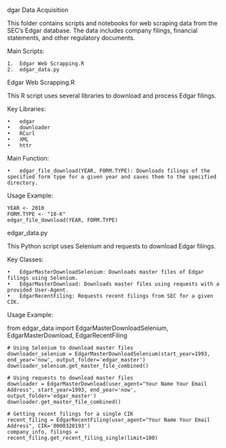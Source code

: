 dgar Data Acquisition

This folder contains scripts and notebooks for web scraping data from the SEC’s Edgar database. The data includes company filings, financial statements, and other regulatory documents.

Main Scripts:

	1.	Edgar Web Scrapping.R
	2.	edgar_data.py

Edgar Web Scrapping.R

This R script uses several libraries to download and process Edgar filings.

Key Libraries:

	•	edgar
	•	downloader
	•	RCurl
	•	XML
	•	httr

Main Function:

	•	edgar_file_download(YEAR, FORM.TYPE): Downloads filings of the specified form type for a given year and saves them to the specified directory.

Usage Example:
```
YEAR <- 2010
FORM.TYPE <- "10-K"
edgar_file_download(YEAR, FORM.TYPE)
```
edgar_data.py

This Python script uses Selenium and requests to download Edgar filings.

Key Classes:

	•	EdgarMasterDownloadSelenium: Downloads master files of Edgar filings using Selenium.
	•	EdgarMasterDownload: Downloads master files using requests with a provided User-Agent.
	•	EdgarRecentFiling: Requests recent filings from SEC for a given CIK.

Usage Example:

from edgar_data import EdgarMasterDownloadSelenium, EdgarMasterDownload, EdgarRecentFiling
```
# Using Selenium to download master files
downloader_selenium = EdgarMasterDownloadSelenium(start_year=1993, end_year='now', output_folder='edgar_master')
downloader_selenium.get_master_file_combined()

# Using requests to download master files
downloader = EdgarMasterDownload(user_agent="Your Name Your Email Address", start_year=1993, end_year='now', output_folder='edgar_master')
downloader.get_master_file_combined()

# Getting recent filings for a single CIK
recent_filing = EdgarRecentFiling(user_agent="Your Name Your Email Address", CIK='0000320193')
company_info, filings = recent_filing.get_recent_filing_single(limit=100)
```
